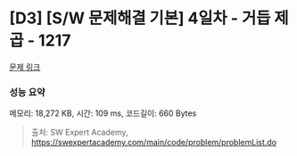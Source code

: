 # [D3] [S/W 문제해결 기본] 4일차 - 거듭 제곱 - 1217 

[문제 링크](https://swexpertacademy.com/main/code/problem/problemDetail.do?contestProbId=AV14dUIaAAUCFAYD) 

### 성능 요약

메모리: 18,272 KB, 시간: 109 ms, 코드길이: 660 Bytes



> 출처: SW Expert Academy, https://swexpertacademy.com/main/code/problem/problemList.do